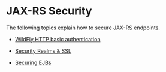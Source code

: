 # JAX-RS Security

The following topics explain how to secure JAX-RS endpoints.


* [WildFly HTTP basic authentication](https://docs.jboss.org/author/display/WFLY8/Authentication)

* [Security Realms & SSL](https://docs.jboss.org/author/display/WFLY8/Security+Realms)

* [Securing EJBs](https://docs.jboss.org/author/display/WFLY8/Securing+EJBs)
